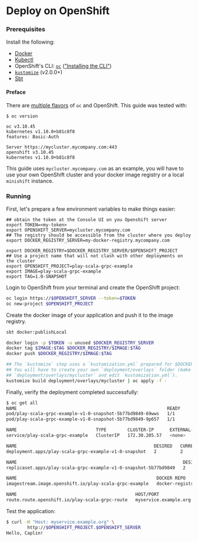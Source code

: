 # Deploy on OpenShift

### Prerequisites

Install the following:

* [Docker](https://docs.docker.com/install/)
* [Kubectl](https://kubernetes.io/docs/tasks/tools/install-kubectl/)
* OpenShift's CLI: [`oc`](https://docs.openshift.com/container-platform/3.10/cli_reference/get_started_cli.html#installing-the-cli) (["Installing the CLI"](https://docs.openshift.com/container-platform/3.10/cli_reference/get_started_cli.html#installing-the-cli))
* [`kustomize`](https://github.com/kubernetes-sigs/kustomize) (v2.0.0+)
* [Sbt](https://www.scala-sbt.org/)


#### Preface

There are [multiple flavors](https://www.openshift.com/products?extIdCarryOver=true&sc_cid=701f2000001OH7iAAG) of `oc` and OpenShift. This guide was tested with:

```
$ oc version

oc v3.10.45
kubernetes v1.10.0+b81c8f8
features: Basic-Auth

Server https://mycluster.mycompany.com:443
openshift v3.10.45
kubernetes v1.10.0+b81c8f8
```

This guide uses `mycluster.mycompany.com` as an example, you will have to use your own OpenShift cluster and your
docker image registry or a local `minishift` instance.

### Running

First, let's prepare a few environment variables to make things easier:

```
## obtain the token at the Console UI on you Openshift server
export TOKEN=<my-token>
export OPENSHIFT_SERVER=mycluster.mycompany.com
## The registry should be accessible from the cluster where you deploy
export DOCKER_REGISTRY_SERVER=my-docker-registry.mycompany.com

export DOCKER_REGISTRY=$DOCKER_REGISTRY_SERVER/$OPENSHIFT_PROJECT
## Use a project name that will not clash with other deployments on the cluster
export OPENSHIFT_PROJECT=play-scala-grpc-example
export IMAGE=play-scala-grpc-example
export TAG=1.0-SNAPSHOT
```

Login to OpenShift from your terminal and create the OpenShift project:

```bash
oc login https://$OPENSHIFT_SERVER --token=$TOKEN
oc new-project $OPENSHIFT_PROJECT
```

Create the docker image of your application and push it to the image registry.

```bash
sbt docker:publishLocal

docker login -p $TOKEN -u unused $DOCKER_REGISTRY_SERVER
docker tag $IMAGE:$TAG $DOCKER_REGISTRY/$IMAGE:$TAG
docker push $DOCKER_REGISTRY/$IMAGE:$TAG

## The `kustomize` step uses a `kustomization.yml` prepared for $DOCKER_REGISTRY/$IMAGE:$TAG.
## You will have to create your own `deployment/overlays` folder (make a copy of
## `deployment/overlays/mycluster` and edit `kustomization.yml`).
kustomize build deployment/overlays/mycluster | oc apply -f -
```

Finally, verify the deployment completed successfully:

```bash
$ oc get all 
NAME                                                         READY     STATUS    RESTARTS   AGE
pod/play-scala-grpc-example-v1-0-snapshot-5b77bd9849-69wws   1/1       Running   0          16h
pod/play-scala-grpc-example-v1-0-snapshot-5b77bd9849-9p657   1/1       Running   0          16h

NAME                              TYPE        CLUSTER-IP      EXTERNAL-IP   PORT(S)             AGE
service/play-scala-grpc-example   ClusterIP   172.30.205.57   <none>        9000/TCP,9443/TCP   17h

NAME                                                    DESIRED   CURRENT   UP-TO-DATE   AVAILABLE   AGE
deployment.apps/play-scala-grpc-example-v1-0-snapshot   2         2         2            2           17h

NAME                                                               DESIRED   CURRENT   READY     AGE
replicaset.apps/play-scala-grpc-example-v1-0-snapshot-5b77bd9849   2         2         2         16h

NAME                                                     DOCKER REPO                                                                                         TAGS           UPDATED
imagestream.image.openshift.io/play-scala-grpc-example   docker-registry-default.mycluster.mycompany.com/play-scala-grpc-example/play-scala-grpc-example   1.0-SNAPSHOT   17 hours ago

NAME                                             HOST/PORT               PATH      SERVICES                  PORT      TERMINATION   WILDCARD
route.route.openshift.io/play-scala-grpc-route   myservice.example.org             play-scala-grpc-example   http                    None
```

Test the application:

```bash
$ curl -H "Host: myservice.example.org" \
        http://$OPENSHIFT_PROJECT.$OPENSHIFT_SERVER  
Hello, Caplin!
```

